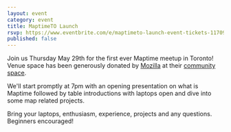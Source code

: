 ```yaml
---
layout: event
category: event
title: MaptimeTO Launch
rsvp: https://www.eventbrite.com/e/maptimeto-launch-event-tickets-11709255699
published: false
---
```


<script src='https://api.tiles.mapbox.com/mapbox.js/v1.6.3/mapbox.js'></script>
<link href='https://api.tiles.mapbox.com/mapbox.js/v1.6.3/mapbox.css' rel='stylesheet' />

Join us Thursday May 29th for the first ever Maptime meetup in Toronto! Venue space has been generously donated by [Mozilla](http://mozilla.org) at their [community space](http://to.mozillacanada.org/).

<div id='map' class='row8 fill-blue col12 map space-bottom2'></div>
<script>
var map = L.mapbox.map('map', 'tristen.h186knp8')
    .setView([43.6472593973924, -79.39437925815582], 17);

var marker = L.mapbox.featureLayer({
  'type': 'Feature',
  'properties': {
    'title': 'Mozilla Community Space',
    'description': 'Suite 500, 366 Adelaide St W',
    'marker-color': '#ff8888'
  },
  'geometry': {
    'type': 'Point',
    'coordinates': [-79.39437925815582, 43.6472593973924 ]
  }
}).addTo(map);

marker.eachLayer(function(m) {
    m.openPopup();
});
</script>

We'll start promptly at 7pm with an opening presentation on what is Maptime followed by table introductions
with laptops open and dive into some map related projects.

Bring your laptops, enthusiasm, experience, projects and any questions. Beginners encouraged!
